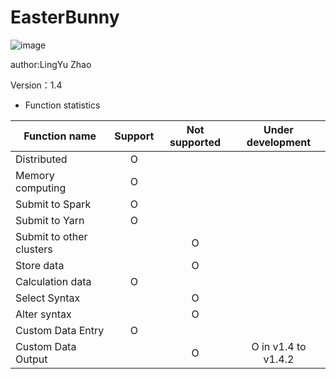 # EasterBunny

![image](https://user-images.githubusercontent.com/113756063/192142233-2e9a27be-bd96-4a4e-a536-e69480e1aa48.png)

author:LingYu Zhao

Version：1.4

- Function statistics

| Function name            | Support | Not supported |  Under development  |
|--------------------------|:-------:|:-------------:|:-------------------:|
| Distributed              |    O    |               |                     |
| Memory computing         |    O    |               |                     |
| Submit to Spark          |    O    |               |                     |
| Submit to Yarn           |    O    |               |                     |
| Submit to other clusters |         |       O       |                     |
| Store data               |         |       O       |                     |
| Calculation data         |    O    |               |                     |
| Select Syntax            |         |       O       |                     |
| Alter syntax             |         |       O       |                     |
| Custom Data Entry        |    O    |               |                     |
| Custom Data Output       |         |       O       | O in v1.4 to v1.4.2 |
